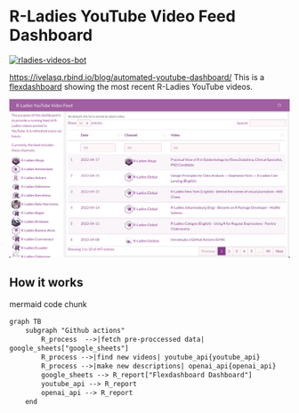 # R-Ladies YouTube Video Feed Dashboard

<!-- badges: start -->
[![rladies-videos-bot](https://github.com/ivelasq/rladies-video-feed/actions/workflows/rladies-videos-bot.yaml/badge.svg)](https://github.com/ivelasq/rladies-video-feed/actions/workflows/rladies-videos-bot.yaml)
<!-- badges: end -->
https://ivelasq.rbind.io/blog/automated-youtube-dashboard/
This is a [flexdashboard](https://pkgs.rstudio.com/flexdashboard/) showing the most recent R-Ladies YouTube videos.

![Screenshot of the dashboard showing the latest YouTube videos from R-Ladies YouTube channels](image.png)

## How it works

mermaid code chunk

```mermaid
graph TB
    subgraph "Github actions"
        R_process  -->|fetch pre-proccessed data| google_sheets["google_sheets"]
        R_process -->|find new videos| youtube_api{youtube_api}
        R_process -->|make new descriptions| openai_api{openai_api}
        google_sheets --> R_report["Flexdashboard Dashboard"]
        youtube_api --> R_report
        openai_api --> R_report
    end
```